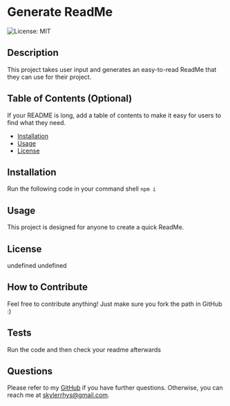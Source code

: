# Generate ReadMe

![License: MIT](https://img.shields.io/badge/License-MIT-yellow.svg)

## Description

This project takes user input and generates an easy-to-read ReadMe that they can use for their project.

## Table of Contents (Optional)

If your README is long, add a table of contents to make it easy for users to find what they need.

- [Installation](#installation)
- [Usage](#usage)
- [License](#license)

## Installation

Run the following code in your command shell  ``` npm i ```

## Usage

This project is designed for anyone to create a quick ReadMe.

## License

undefined
undefined

## How to Contribute

Feel free to contribute anything! Just make sure you fork the path in GitHub :)

## Tests

Run the code and then check your readme afterwards

## Questions

Please refer to my [GitHub](https://github.com/skylerrhys) if you have further questions.
Otherwise, you can reach me at skylerrhys@gmail.com.
